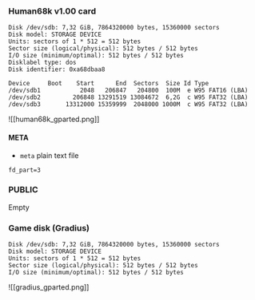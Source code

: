 ### Human68k v1.00 card
```
Disk /dev/sdb: 7,32 GiB, 7864320000 bytes, 15360000 sectors
Disk model: STORAGE DEVICE  
Units: sectors of 1 * 512 = 512 bytes
Sector size (logical/physical): 512 bytes / 512 bytes
I/O size (minimum/optimal): 512 bytes / 512 bytes
Disklabel type: dos
Disk identifier: 0xa68dbaa8

Device     Boot    Start      End  Sectors  Size Id Type
/dev/sdb1           2048   206847   204800  100M  e W95 FAT16 (LBA)
/dev/sdb2         206848 13291519 13084672  6,2G  c W95 FAT32 (LBA)
/dev/sdb3       13312000 15359999  2048000 1000M  c W95 FAT32 (LBA)
```

![[human68k_gparted.png]]

#### META

- `meta` plain text file
```
fd_part=3

```

### PUBLIC

Empty

### Game disk (Gradius)
```
Disk /dev/sdb: 7,32 GiB, 7864320000 bytes, 15360000 sectors
Disk model: STORAGE DEVICE  
Units: sectors of 1 * 512 = 512 bytes
Sector size (logical/physical): 512 bytes / 512 bytes
I/O size (minimum/optimal): 512 bytes / 512 bytes
```

![[gradius_gparted.png]]